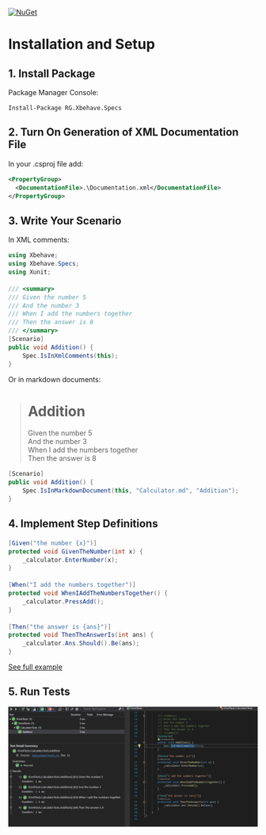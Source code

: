 [![NuGet](https://img.shields.io/nuget/v/RG.Xbehave.Specs.svg)](https://www.nuget.org/packages/RG.Xbehave.Specs/)

# Installation and Setup

## 1. Install Package

Package Manager Console:
```
Install-Package RG.Xbehave.Specs
```

## 2. Turn On Generation of XML Documentation File

In your .csproj file add:
```xml
<PropertyGroup>
  <DocumentationFile>.\Documentation.xml</DocumentationFile>
</PropertyGroup>
```

## 3. Write Your Scenario

In XML comments:
```csharp
using Xbehave;
using Xbehave.Specs;
using Xunit;

/// <summary>
/// Given the number 5
/// And the number 3
/// When I add the numbers together
/// Then the answer is 8
/// </summary>
[Scenario]
public void Addition() {
    Spec.IsInXmlComments(this);
}
```

Or in markdown documents:

> # Addition
> Given the number 5  
> And the number 3  
> When I add the numbers together  
> Then the answer is 8

```csharp
[Scenario]
public void Addition() {
    Spec.IsInMarkdownDocument(this, "Calculator.md", "Addition");
}
```

## 4. Implement Step Definitions

```csharp
[Given("the number {x}")]
protected void GivenTheNumber(int x) {
    _calculator.EnterNumber(x);
}

[When("I add the numbers together")]
protected void WhenIAddTheNumbersTogether() {
    _calculator.PressAdd();
}

[Then("the answer is {ans}")]
protected void ThenTheAnswerIs(int ans) {
    _calculator.Ans.Should().Be(ans);
}
```

[See full example](https://github.com/ronnygunawan/xbehave-specs/blob/master/XUnitTests/CalculatorTests.cs)

## 5. Run Tests

![Screenshot](https://github.com/ronnygunawan/xbehave-specs/raw/master/xbehave.png "Test Explorer")
